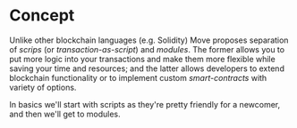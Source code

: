# Concept

Unlike other blockchain languages (e.g. Solidity) Move proposes separation of *scrips* (or *transaction-as-script*) and *modules*. The former allows you to put more logic into your transactions and make them more flexible while saving your time and resources; and the latter allows developers to extend blockchain functionality or to implement custom *smart-contracts* with variety of options.

In basics we'll start with scripts as they're pretty friendly for a newcomer, and then we'll get to modules.
